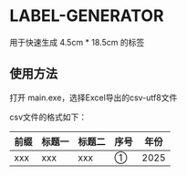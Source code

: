 # LABEL-GENERATOR
用于快速生成 4.5cm * 18.5cm 的标签

## 使用方法
打开 main.exe，选择Excel导出的csv-utf8文件

csv文件的格式如下：

| 前缀 | 标题一 | 标题二 | 序号 | 年份 |
|-----|-----|-----|-----|-----|
|xxx|xxx|xxx|①|2025|